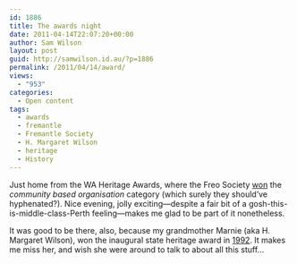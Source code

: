 ```yaml
---
id: 1886
title: The awards night
date: 2011-04-14T22:07:20+00:00
author: Sam Wilson
layout: post
guid: http://samwilson.id.au/?p=1886
permalink: /2011/04/14/award/
views:
  - "953"
categories:
  - Open content
tags:
  - awards
  - fremantle
  - Fremantle Society
  - H. Margaret Wilson
  - heritage
  - History
---
```

Just home from the WA Heritage Awards, where the Freo Society [won](http://fremantlesociety.org.au/blog/2011/04/14/society-wins-heritage-award/) the _community based organisation_ category (which surely they should’ve hyphenated?). Nice evening, jolly exciting—despite a fair bit of a gosh-this-is-middle-class-Perth feeling—makes me glad to be part of it nonetheless.

It was good to be there, also, because my grandmother Marnie (aka H. Margaret Wilson), won the inaugural state heritage award in [1992](http://www.heritage.wa.gov.au/western-australian-heritage-awards/western-australian-heritage-awards-past-winners.html). It makes me miss her, and wish she were around to talk to about all this stuff…